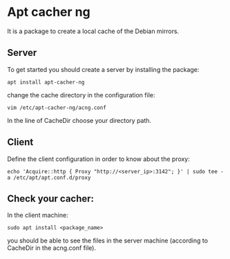 # Apt cacher ng

It is a package to create a local cache of the Debian mirrors. 

## Server
To get started you should create a server by installing the package:

```
apt install apt-cacher-ng
```

change the cache directory in the configuration file:

```
vim /etc/apt-cacher-ng/acng.conf
```

In the line of CacheDir choose your directory path.

## Client

Define the client configuration in order to know about the proxy:

```
echo 'Acquire::http { Proxy "http://<server_ip>:3142"; }' | sudo tee -a /etc/apt/apt.conf.d/proxy
```

## Check your cacher:

In the client machine: 

```sudo apt update
sudo apt install <package_name>
```

you should be able to see the files in the server machine (according to CacheDir in the acng.conf file).

